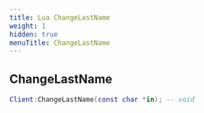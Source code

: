 ```yaml
---
title: Lua ChangeLastName
weight: 1
hidden: true
menuTitle: ChangeLastName
---
```

## ChangeLastName
```lua
Client:ChangeLastName(const char *in); -- void
```
